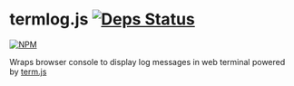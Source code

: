 # termlog.js [![Deps Status][depstatus]][depstatusurl]

[![NPM][npm]](https://nodei.co/npm/termlog.js/)

Wraps browser console to display log messages in web terminal powered by [term.js][term.js]

[depstatus]: https://david-dm.org/sergeyt/termlog.js.png
[depstatusurl]: https://david-dm.org/sergeyt/termlog.js
[npm]: https://nodei.co/npm/termlog.js.png?downloads=true&stars=true
[term.js]: https://github.com/chjj/term.js/
